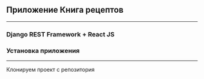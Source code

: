 

## Приложение Книга рецептов

---
### Django REST Framework + React JS


### Установка приложения
____
Клонируем проект с репозитория 

